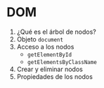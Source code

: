 # DOM

1. ¿Qué es el árbol de nodos?
2. Objeto `document`
3. Acceso a los nodos
   - `getElementById`
   - `getElementsByClassName`
4. Crear y eliminar nodos
5. Propiedades de los nodos